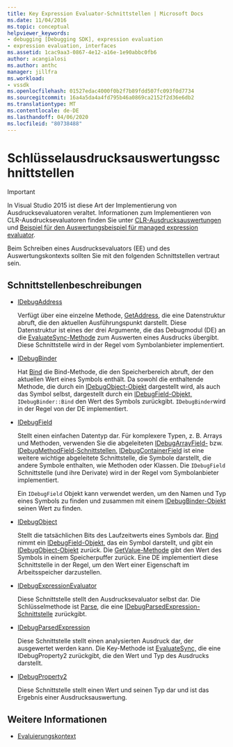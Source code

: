 ```yaml
---
title: Key Expression Evaluator-Schnittstellen | Microsoft Docs
ms.date: 11/04/2016
ms.topic: conceptual
helpviewer_keywords:
- debugging [Debugging SDK], expression evaluation
- expression evaluation, interfaces
ms.assetid: 1cac9aa3-0867-4e12-a16e-1e90abbc0fb6
author: acangialosi
ms.author: anthc
manager: jillfra
ms.workload:
- vssdk
ms.openlocfilehash: 01527edac4000f0b2f7b89fdd507fc093f0d7734
ms.sourcegitcommit: 16a4a5da4a4fd795b46a0869ca2152f2d36e6db2
ms.translationtype: MT
ms.contentlocale: de-DE
ms.lasthandoff: 04/06/2020
ms.locfileid: "80738488"
---
```

# <a name="key-expression-evaluator-interfaces"></a>Schlüsselausdrucksauswertungsschnittstellen
> [!IMPORTANT]
> In Visual Studio 2015 ist diese Art der Implementierung von Ausdrucksevaluatoren veraltet. Informationen zum Implementieren von CLR-Ausdrucksevaluatoren finden Sie unter [CLR-Ausdrucksauswertungen](https://github.com/Microsoft/ConcordExtensibilitySamples/wiki/CLR-Expression-Evaluators) und [Beispiel für den Auswertungsbeispiel für managed expression evaluator](https://github.com/Microsoft/ConcordExtensibilitySamples/wiki/Managed-Expression-Evaluator-Sample).

 Beim Schreiben eines Ausdrucksevaluators (EE) und des Auswertungskontexts sollten Sie mit den folgenden Schnittstellen vertraut sein.

## <a name="interface-descriptions"></a>Schnittstellenbeschreibungen

- [IDebugAddress](../../extensibility/debugger/reference/idebugaddress.md)

     Verfügt über eine einzelne Methode, [GetAddress](../../extensibility/debugger/reference/idebugaddress-getaddress.md), die eine Datenstruktur abruft, die den aktuellen Ausführungspunkt darstellt. Diese Datenstruktur ist eines der drei Argumente, die das Debugmodul (DE) an die [EvaluateSync-Methode](../../extensibility/debugger/reference/idebugparsedexpression-evaluatesync.md) zum Auswerten eines Ausdrucks übergibt. Diese Schnittstelle wird in der Regel vom Symbolanbieter implementiert.

- [IDebugBinder](../../extensibility/debugger/reference/idebugbinder.md)

     Hat [Bind](../../extensibility/debugger/reference/idebugbinder-bind.md) die Bind-Methode, die den Speicherbereich abruft, der den aktuellen Wert eines Symbols enthält. Da sowohl die enthaltende Methode, die durch ein [IDebugObject-Objekt](../../extensibility/debugger/reference/idebugobject.md) dargestellt wird, als auch das Symbol selbst, dargestellt durch ein [IDebugField-Objekt,](../../extensibility/debugger/reference/idebugfield.md) `IDebugBinder::Bind` den Wert des Symbols zurückgibt. `IDebugBinder`wird in der Regel von der DE implementiert.

- [IDebugField](../../extensibility/debugger/reference/idebugfield.md)

     Stellt einen einfachen Datentyp dar. Für komplexere Typen, z. B. Arrays und Methoden, verwenden Sie die abgeleiteten [IDebugArrayField-](../../extensibility/debugger/reference/idebugarrayfield.md) bzw. [IDebugMethodField-Schnittstellen.](../../extensibility/debugger/reference/idebugmethodfield.md) [IDebugContainerField](../../extensibility/debugger/reference/idebugcontainerfield.md) ist eine weitere wichtige abgeleitete Schnittstelle, die Symbole darstellt, die andere Symbole enthalten, wie Methoden oder Klassen. Die `IDebugField` Schnittstelle (und ihre Derivate) wird in der Regel vom Symbolanbieter implementiert.

     Ein `IDebugField` Objekt kann verwendet werden, um den Namen und Typ eines Symbols zu finden und zusammen mit einem [IDebugBinder-Objekt](../../extensibility/debugger/reference/idebugbinder.md) seinen Wert zu finden.

- [IDebugObject](../../extensibility/debugger/reference/idebugobject.md)

     Stellt die tatsächlichen Bits des Laufzeitwerts eines Symbols dar. [Bind](../../extensibility/debugger/reference/idebugbinder-bind.md) nimmt ein [IDebugField-Objekt,](../../extensibility/debugger/reference/idebugfield.md) das ein Symbol darstellt, und gibt ein [IDebugObject-Objekt](../../extensibility/debugger/reference/idebugobject.md) zurück. Die [GetValue-Methode](../../extensibility/debugger/reference/idebugobject-getvalue.md) gibt den Wert des Symbols in einem Speicherpuffer zurück. Eine DE implementiert diese Schnittstelle in der Regel, um den Wert einer Eigenschaft im Arbeitsspeicher darzustellen.

- [IDebugExpressionEvaluator](../../extensibility/debugger/reference/idebugexpressionevaluator.md)

     Diese Schnittstelle stellt den Ausdrucksevaluator selbst dar. Die Schlüsselmethode ist [Parse](../../extensibility/debugger/reference/idebugexpressionevaluator-parse.md), die eine [IDebugParsedExpression-Schnittstelle](../../extensibility/debugger/reference/idebugparsedexpression.md) zurückgibt.

- [IDebugParsedExpression](../../extensibility/debugger/reference/idebugparsedexpression.md)

     Diese Schnittstelle stellt einen analysierten Ausdruck dar, der ausgewertet werden kann. Die Key-Methode ist [EvaluateSync,](../../extensibility/debugger/reference/idebugparsedexpression-evaluatesync.md) die eine IDebugProperty2 zurückgibt, die den Wert und Typ des Ausdrucks darstellt.

- [IDebugProperty2](../../extensibility/debugger/reference/idebugproperty2.md)

     Diese Schnittstelle stellt einen Wert und seinen Typ dar und ist das Ergebnis einer Ausdrucksauswertung.

## <a name="see-also"></a>Weitere Informationen
- [Evaluierungskontext](../../extensibility/debugger/evaluation-context.md)

